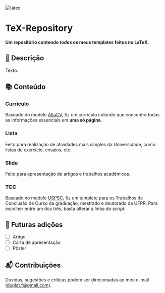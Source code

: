 ![latex](https://github.com/felipeduplat/private/blob/7590f0cb1c87be0f053830d160bc0d09d4ee5888/001.png)

# TeX-Repository

**Um repositório contendo _todos_ os meus templates feitos no LaTeX.**

## :loudspeaker: Descrição

Texto.

## :books: Conteúdo

### Currículo

Baseado no modelo [AltaCV](https://pt.overleaf.com/latex/templates/altacv-template/trgqjpwnmtgv), fiz um currículo colorido que concentre todas as informações essenciais em **uma só página**.

### Lista

Feito para realização de atividades mais simples da Universidade, como listas de exercício, ensaios, etc.

### Slide

Feito para apresentação de artigos e trabalhos acadêmicos. 

### TCC

Baseado no modelo [USPSC](http://biblioteca.puspsc.usp.br/index.php/pacote-uspsc-modelo-para-teses-e-dissertacoes-em-latex/), fiz um template para os Trabalhos de Conclusão de Curso da graduação, mestrado e doutorado da UFPR. Para escolher entre um dos três, basta alterar a linha do _script_.

## :calendar: Futuras adições

- [ ] Artigo
- [ ] Carta de apresentação
- [ ] Pôster

## :mailbox_with_mail: Contribuições 

Dúvidas, sugestões e críticas podem ser direcionadas ao meu e-mail (duplat.f@gmail.com).
